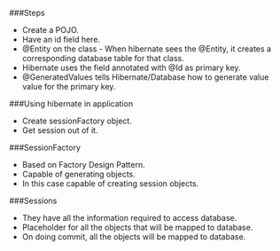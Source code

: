 ###Steps
* Create a POJO.
* Have an id field here.
* @Entity on the class - When hibernate sees the @Entity, it creates a corresponding database table for that class.
* Hibernate uses the field annotated with @Id as primary key.
* @GeneratedValues tells Hibernate/Database how to generate value value for the primary key.

###Using hibernate in application
* Create sessionFactory object.
* Get session out of it.

###SessionFactory
* Based on Factory Design Pattern. 
* Capable of generating objects.
* In this case capable of creating session objects.

###Sessions
* They have all the information required to access database.
* Placeholder for all the objects that will be mapped to database.
* On doing commit, all the objects will be mapped to database.
